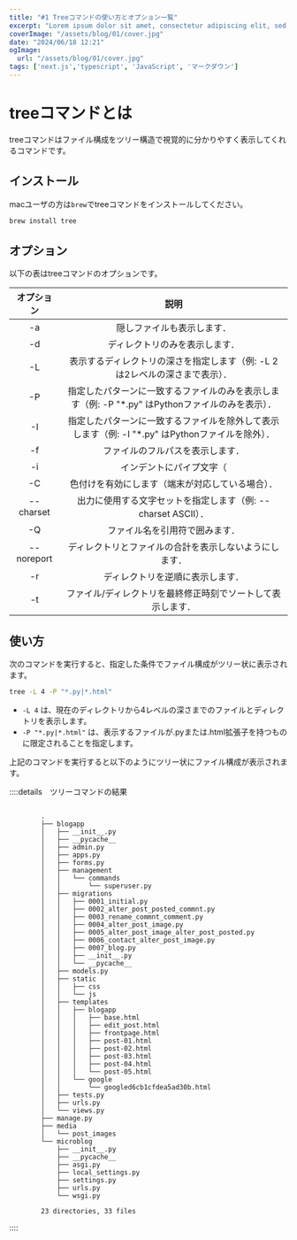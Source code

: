 ```yaml
---
title: "#1 Treeコマンドの使い方とオプション一覧"
excerpt: "Lorem ipsum dolor sit amet, consectetur adipiscing elit, sed do eiusmod tempor incididunt ut labore et dolore magna aliqua. Praesent elementum facilisis leo vel fringilla est ullamcorper eget. At imperdiet dui accumsan sit amet nulla facilities morbi tempus."
coverImage: "/assets/blog/01/cover.jpg"
date: "2024/06/18 12:21"
ogImage:
  url: "/assets/blog/01/cover.jpg"
tags: ['next.js','typescript', 'JavaScript', 'マークダウン']
---
```


# treeコマンドとは

treeコマンドはファイル構成をツリー構造で視覚的に分かりやすく表示してくれるコマンドです。

## インストール

macユーザの方は`brew`でtreeコマンドをインストールしてください。

```bash
brew install tree
```


## オプション

以下の表はtreeコマンドのオプションです。

| オプション       | 説明 |
|:----------------:|:------:|
| -a             | 隠しファイルも表示します． |
| -d             | ディレクトリのみを表示します． |
| -L             | 表示するディレクトリの深さを指定します（例: -L 2 は2レベルの深さまで表示）． |
| -P             | 指定したパターンに一致するファイルのみを表示します（例: -P "*.py" はPythonファイルのみを表示）． |
| -I             | 指定したパターンに一致するファイルを除外して表示します（例: -I "*.py" はPythonファイルを除外）． |
| -f             | ファイルのフルパスを表示します． |
| -i             | インデントにパイプ文字（|）を使用せず，スペースのみを使用します． |
| -C             | 色付けを有効にします（端末が対応している場合）． |
| --charset      | 出力に使用する文字セットを指定します（例: --charset ASCII）． |
| -Q             | ファイル名を引用符で囲みます． |
| --noreport     | ディレクトリとファイルの合計を表示しないようにします． |
| -r             | ディレクトリを逆順に表示します． |
| -t             | ファイル/ディレクトリを最終修正時刻でソートして表示します． |

## 使い方

次のコマンドを実行すると、指定した条件でファイル構成がツリー状に表示されます。

```bash
tree -L 4 -P "*.py|*.html"                                
```


- `-L 4` は、現在のディレクトリから4レベルの深さまでのファイルとディレクトリを表示します。
- `-P "*.py|*.html"` は、表示するファイルが.pyまたは.html拡張子を持つものに限定されることを指定します。

上記のコマンドを実行すると以下のようにツリー状にファイル構成が表示されます。


::::details　ツリーコマンドの結果
```

        .
        ├── blogapp
        │   ├── __init__.py
        │   ├── __pycache__
        │   ├── admin.py
        │   ├── apps.py
        │   ├── forms.py
        │   ├── management
        │   │   └── commands
        │   │       └── superuser.py
        │   ├── migrations
        │   │   ├── 0001_initial.py
        │   │   ├── 0002_alter_post_posted_commnt.py
        │   │   ├── 0003_rename_commnt_comment.py
        │   │   ├── 0004_alter_post_image.py
        │   │   ├── 0005_alter_post_image_alter_post_posted.py
        │   │   ├── 0006_contact_alter_post_image.py
        │   │   ├── 0007_blog.py
        │   │   ├── __init__.py
        │   │   └── __pycache__
        │   ├── models.py
        │   ├── static
        │   │   ├── css
        │   │   └── js
        │   ├── templates
        │   │   ├── blogapp
        │   │   │   ├── base.html
        │   │   │   ├── edit_post.html
        │   │   │   ├── frontpage.html
        │   │   │   ├── post-01.html
        │   │   │   ├── post-02.html
        │   │   │   ├── post-03.html
        │   │   │   ├── post-04.html
        │   │   │   └── post-05.html
        │   │   └── google
        │   │       └── googled6cb1cfdea5ad30b.html
        │   ├── tests.py
        │   ├── urls.py
        │   └── views.py
        ├── manage.py
        ├── media
        │   └── post_images
        └── microblog
            ├── __init__.py
            ├── __pycache__
            ├── asgi.py
            ├── local_settings.py
            ├── settings.py
            ├── urls.py
            └── wsgi.py
        
        23 directories, 33 files

```
::::
